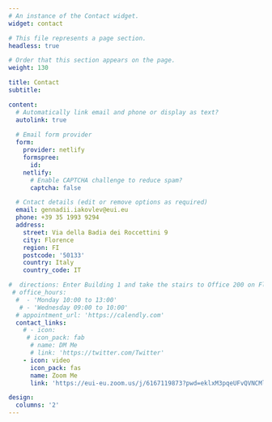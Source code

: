 ```yaml
---
# An instance of the Contact widget.
widget: contact

# This file represents a page section.
headless: true

# Order that this section appears on the page.
weight: 130

title: Contact
subtitle:

content:
  # Automatically link email and phone or display as text?
  autolink: true
  
  # Email form provider
  form:
    provider: netlify
    formspree:
      id:
    netlify:
      # Enable CAPTCHA challenge to reduce spam?
      captcha: false

  # Cntact details (edit or remove options as required)
  email: gennadii.iakovlev@eui.eu
  phone: +39 35 1993 9294
  address:
    street: Via della Badia dei Roccettini 9
    city: Florence
    region: FI
    postcode: '50133'
    country: Italy
    country_code: IT

#  directions: Enter Building 1 and take the stairs to Office 200 on Floor 2
 # office_hours:
  #  - 'Monday 10:00 to 13:00'
   # - 'Wednesday 09:00 to 10:00'
  # appointment_url: 'https://calendly.com'
  contact_links:
    # - icon: 
     # icon_pack: fab
      # name: DM Me
      # link: 'https://twitter.com/Twitter'
    - icon: video
      icon_pack: fas
      name: Zoom Me
      link: 'https://eui-eu.zoom.us/j/6167119873?pwd=eklxM3pqeUFvQVNCMlkxZGNjamU3UT09'

design:
  columns: '2'
---
```

